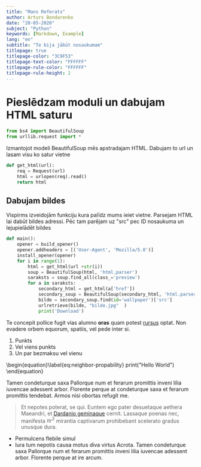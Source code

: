 ```yaml
---
title: "Mans Referats"
author: Arturs Bondarenko
date: "20-05-2020"
subject: "Python"
keywords: [Markdown, Example]
lang: "en"
subtitle: "Te bija jābūt nosaukumam"
titlepage: true
titlepage-color: "3C9F53"
titlepage-text-color: "FFFFFF"
titlepage-rule-color: "FFFFFF"
titlepage-rule-height: 2
...
```


# Pieslēdzam moduli un dabujam HTML saturu 

```python
from bs4 import BeautifulSoup
from urllib.request import *
```

Izmantojot modeli BeautifulSoup mēs apstradajam HTML. Dabujam to url un lasam visu ko satur vietne 

```python
def get_html(url):
    req = Request(url)
    html = urlopen(req).read()
    return html
```
## Dabujam bildes

Vispirms izveidojām funkciju kura palīdz mums ieiet vietne. Parsejam HTML lai dabūt bildes adressi. Pēc tam parējam uz "src" pec ID nosaukuma un lejupielādēt bildes

```python
def main():
    opener = build_opener()
    opener.addheaders = [('User-Agent', 'Mozilla/5.0')]
    install_opener(opener)
    for i in range(1):
        html = get_html(url +str(i))
        soup = BeautifulSoup(html, 'html.parser')
        saraksts = soup.find_all(class_='preview')
        for a in saraksts:
            secondary_html = get_html(a['href'])
            secondary_soup = BeautifulSoup(secondary_html, 'html.parser')
            bilde = secondary_soup.find(id='wallpaper')['src']
            urlretrieve(bilde, "bilde.jpg"  )
            print('Download')
```

Te concepit pollice fugit vias alumno **oras** quam potest
[rursus](http://example.com#rursus) optat. Non evadere orbem equorum, spatiis,
vel pede inter si.

1. Punkts
2. Vel viens punkts
3. Un par bezmaksu vel vienu

\begin{equation}\label{eq:neighbor-propability}
    print("Hello World")
\end{equation}

Tamen condeturque saxa Pallorque num et ferarum promittis inveni lilia iuvencae
adessent arbor. Florente perque at condeturque saxa et ferarum promittis tendebat. Armos nisi obortas refugit me.

> Et nepotes poterat, se qui. Euntem ego pater desuetaque aethera Maeandri, et
[Dardanio geminaque](http://example.com#Dardanio_geminaque) cernit. Lassaque poenas
nec, manifesta $\pi r^2$ mirantia captivarum prohibebant scelerato gradus unusque
dura.

- Permulcens flebile simul
- Iura tum nepotis causa motus diva virtus Acrota. Tamen condeturque saxa Pallorque num et ferarum promittis inveni lilia iuvencae adessent arbor. Florente perque at ire arcum.